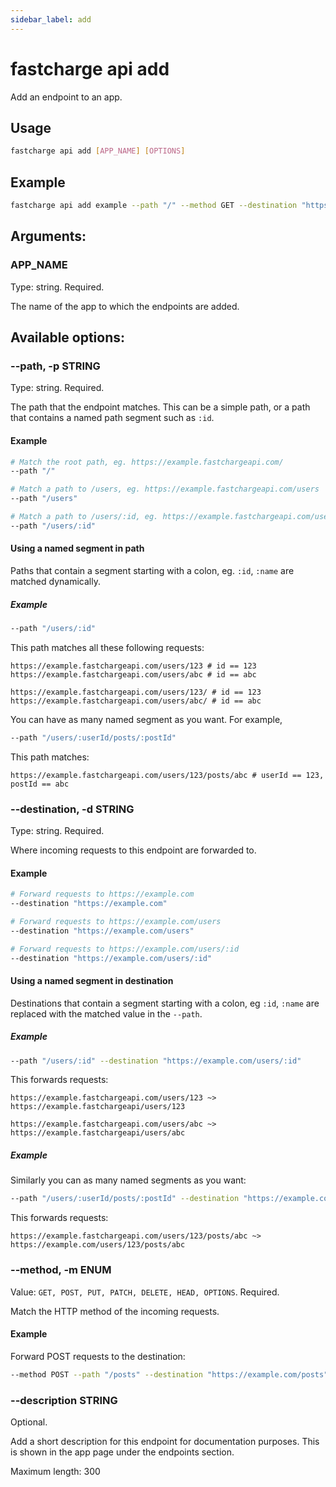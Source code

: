 ```yaml
---
sidebar_label: add
---
```


# fastcharge api add

Add an endpoint to an app.

## Usage

```bash
fastcharge api add [APP_NAME] [OPTIONS]
```

## Example

```bash
fastcharge api add example --path "/" --method GET --destination "https://example.com"
```

## Arguments:

### APP_NAME

Type: string. Required.

The name of the app to which the endpoints are added.

## Available options:

### --path, -p STRING

Type: string. Required.

The path that the endpoint matches. This can be a simple path, or a path that contains a named path segment such as `:id`.

#### Example

```bash
# Match the root path, eg. https://example.fastchargeapi.com/
--path "/"

# Match a path to /users, eg. https://example.fastchargeapi.com/users
--path "/users"

# Match a path to /users/:id, eg. https://example.fastchargeapi.com/users/:id
--path "/users/:id"
```

#### Using a named segment in path

Paths that contain a segment starting with a colon, eg. `:id`, `:name` are matched dynamically. 

##### Example

```bash
--path "/users/:id"
```

This path matches all these following requests:

    https://example.fastchargeapi.com/users/123 # id == 123
    https://example.fastchargeapi.com/users/abc # id == abc

    https://example.fastchargeapi.com/users/123/ # id == 123
    https://example.fastchargeapi.com/users/abc/ # id == abc

You can have as many named segment as you want. For example,

```bash
--path "/users/:userId/posts/:postId"
```

This path matches:

    https://example.fastchargeapi.com/users/123/posts/abc # userId == 123, postId == abc


### --destination, -d STRING

Type: string. Required.

Where incoming requests to this endpoint are forwarded to.

#### Example

```bash
# Forward requests to https://example.com
--destination "https://example.com" 

# Forward requests to https://example.com/users
--destination "https://example.com/users" 

# Forward requests to https://example.com/users/:id
--destination "https://example.com/users/:id" 
```

#### Using a named segment in destination

Destinations that contain a segment starting with a colon, eg `:id`, `:name` are
replaced with the matched value in the `--path`.

##### Example

```bash
--path "/users/:id" --destination "https://example.com/users/:id" 
```

This forwards requests:

```
https://example.fastchargeapi.com/users/123 ~> https://example.fastchargeapi/users/123
```

```
https://example.fastchargeapi.com/users/abc ~> https://example.fastchargeapi/users/abc
```

##### Example

Similarly you can as many named segments as you want:

```bash
--path "/users/:userId/posts/:postId" --destination "https://example.com/users/:userId/posts/:postId" 
```

This forwards requests:

```
https://example.fastchargeapi.com/users/123/posts/abc ~> https://example.com/users/123/posts/abc
```

### --method, -m ENUM

Value: `GET, POST, PUT, PATCH, DELETE, HEAD, OPTIONS`. Required.

Match the HTTP method of the incoming requests.

#### Example

Forward POST requests to the destination:

```bash
--method POST --path "/posts" --destination "https://example.com/posts"
```

### --description STRING

Optional.

Add a short description for this endpoint for documentation purposes. This is
shown in the app page under the endpoints section.

Maximum length: 300
